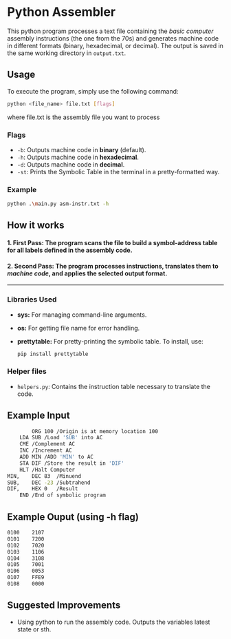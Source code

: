 # Python Assembler
This python program processes a text file containing the *basic computer* assembly instructions (the one from the 70s) and generates machine code in different formats (binary, hexadecimal, or decimal). The output is saved in the same working directory in `output.txt`.

## Usage
To execute the program, simply use the following command:
```bash
python <file_name> file.txt [flags]
```
where file.txt is the assembly file you want to process
### Flags
- `-b`: Outputs machine code in **binary** (default).
- `-h`: Outputs machine code in **hexadecimal**.
- `-d`: Outputs machine code in **decimal**.
- `-st`: Prints the Symbolic Table in the terminal in a pretty-formatted way.

### Example
```bash
python .\main.py asm-instr.txt -h
```

## How it works

#### 1. **First Pass**: The program scans the file to build a **symbol-address table** for all labels defined in the assembly code.
#### 2. **Second Pass**: The program processes instructions, translates them to *machine code*, and applies the selected output format.
---
### Libraries Used
- **sys:** For managing command-line arguments.
- **os:** For getting file name for error handling.
- **prettytable:** For pretty-printing the symbolic table. To install, use:

	```bash
	pip install prettytable
	```

### Helper files
- `helpers.py`: Contains the instruction table necessary to translate the code.

## Example Input
```bash
    	ORG 100	/Origin is at memory location 100
	LDA SUB	/Load 'SUB' into AC
	CME	/Complement AC
	INC	/Increment AC
	ADD MIN	/ADD 'MIN' to AC
	STA DIF	/Store the result in 'DIF'
	HLT	/Halt Computer
MIN,	DEC 83	/Minuend
SUB,	DEC -23	/Subtrahend
DIF,	HEX 0	/Result
	END	/End of symbolic program
```

## Example Ouput (using -h flag)
```bash
0100	2107
0101	7200
0102	7020
0103	1106
0104	3108
0105	7001
0106	0053
0107	FFE9
0108	0000

```

## Suggested Improvements
- Using python to run the assembly code. Outputs the variables latest state or sth.
